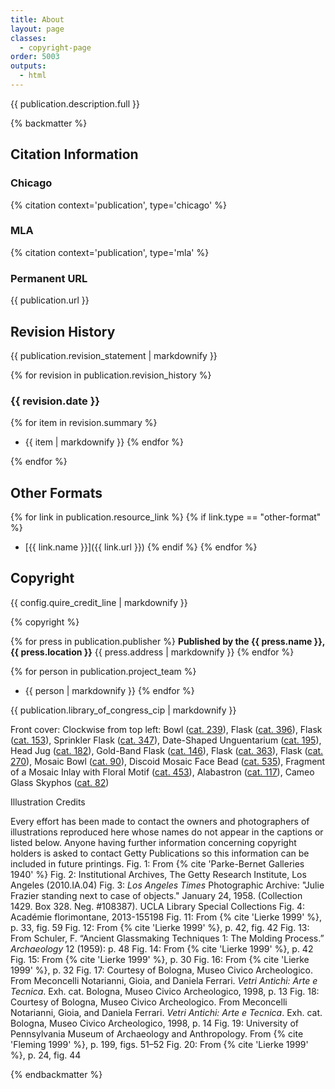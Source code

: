```yaml
---
title: About
layout: page
classes: 
  - copyright-page
order: 5003
outputs:
  - html
---
```


{{ publication.description.full }}

{% backmatter %}

<div class="citation-info">

## Citation Information

### Chicago

{% citation context='publication', type='chicago' %}

### MLA

{% citation context='publication', type='mla' %}

### Permanent URL

{{ publication.url }}

</div>
<div class="revision-history">

## Revision History

{{ publication.revision_statement | markdownify }}

{% for revision in publication.revision_history %}

### {{ revision.date }}

{% for item in revision.summary %}
- {{ item | markdownify }}
{% endfor %}

{% endfor %}

</div>
<div class="other-formats">

## Other Formats

{% for link in publication.resource_link %}
{% if link.type == "other-format" %}
- [{{ link.name }}]({{ link.url }})
{% endif %}
{% endfor %}

</div>
<div class="copyright">

## Copyright

{{ config.quire_credit_line | markdownify }}

{% copyright %}

</div>
<div class="publisher">

{% for press in publication.publisher %}
**Published by the {{ press.name }}, {{ press.location }}**
{{ press.address | markdownify }}
{% endfor %}

</div>
<div class="project-team">

{% for person in publication.project_team %}
- {{ person | markdownify }}
{% endfor %}

</div>
<div class="cip-data">

{{ publication.library_of_congress_cip | markdownify }}

</div>
<div class="cover-image-credits">

Front cover: Clockwise from top left: Bowl ([cat. 239](/catalogue/cat-239/)), Flask ([cat. 396](/catalogue/cat-396/)), Flask ([cat. 153](/catalogue/cat-153/)), Sprinkler Flask ([cat. 347](/catalogue/cat-347/)), Date-Shaped Unguentarium ([cat. 195](/catalogue/cat-195/)), Head Jug ([cat. 182](/catalogue/cat-182/)), Gold-Band Flask ([cat. 146](/catalogue/cat-146/)), Flask ([cat. 363](/catalogue/cat-363/)), Flask ([cat. 270](/catalogue/cat-270/)), Mosaic Bowl ([cat. 90](/catalogue/cat-90/)), Discoid Mosaic Face Bead ([cat. 535](/catalogue/cat-535/)), Fragment of a Mosaic Inlay with Floral Motif ([cat. 453](/catalogue/cat-453/)), Alabastron ([cat. 117](/catalogue/cat-117/)), Cameo Glass Skyphos ([cat. 82](/catalogue/cat-82/))

Illustration Credits

Every effort has been made to contact the owners and photographers of illustrations reproduced here whose names do not appear in the captions or listed below. Anyone having further information concerning copyright holders is asked to contact Getty Publications so this information can be included in future printings.
Fig. 1: From {% cite 'Parke-Bernet Galleries 1940' %}
Fig. 2: Institutional Archives, The Getty Research Institute, Los Angeles (2010.IA.04)
Fig. 3: *Los Angeles Times* Photographic Archive: "Julie Frazier standing next to case of objects." January 24, 1958. (Collection 1429. Box 328. Neg. #108387). UCLA Library Special Collections
Fig. 4: Académie florimontane, 2013-155198
Fig. 11: From {% cite 'Lierke 1999' %}, p. 33, fig. 59
Fig. 12: From {% cite 'Lierke 1999' %}, p. 42, fig. 42 
Fig. 13: From Schuler, F. “Ancient Glassmaking Techniques 1: The Molding Process.” *Archaeology* 12 (1959): p. 48
Fig. 14: From {% cite 'Lierke 1999' %}, p. 42
Fig. 15: From {% cite 'Lierke 1999' %}, p. 30 
Fig. 16: From {% cite 'Lierke 1999' %}, p. 32
Fig. 17: Courtesy of Bologna, Museo Civico Archeologico. From Meconcelli Notarianni, Gioia, and Daniela Ferrari. *Vetri Antichi: Arte e Tecnica*. Exh. cat. Bologna, Museo Civico Archeologico, 1998, p.&nbsp;13
Fig. 18: Courtesy of Bologna, Museo Civico Archeologico. From Meconcelli Notarianni, Gioia, and Daniela Ferrari. *Vetri Antichi: Arte e Tecnica*. Exh. cat. Bologna, Museo Civico Archeologico, 1998, p.&nbsp;14
Fig. 19: University of Pennsylvania Museum of Archaeology and Anthropology. From {% cite 'Fleming 1999' %}, p. 199, figs. 51–52
Fig. 20: From {% cite 'Lierke 1999' %}, p. 24, fig. 44

</div>

{% endbackmatter %}



